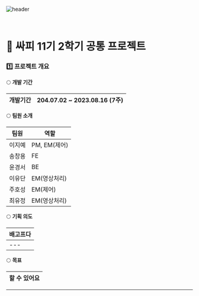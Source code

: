 
![header](https://capsule-render.vercel.app/api?type=venom&color=auto&height=300&section=header&text=1st%20Project&fontSize=90&animation=twinkling)

</br>

# 🐳 싸피 11기 2학기 공통 프로젝트


### 1️⃣ 프로젝트 개요

🌕 **개발 기간**

| 개발기간 | 204.07.02 ~ 2023.08.16 (7주) |
| --- | --- |

🌕 **팀원 소개**

| 팀원 | 역할 |
| --- | --- |
| 이지예 | PM, EM(제어) |
| 송창용 | FE |
| 윤경서 | BE |
| 이유단 | EM(영상처리) |
| 주호성 | EM(제어) |
| 최유정 | EM(영상처리) |

🌕 **기획 의도**

| 배고프다 |
| --- |
| --- |

🌕 **목표**

|  할 수 있어요 |
| --- |

---

